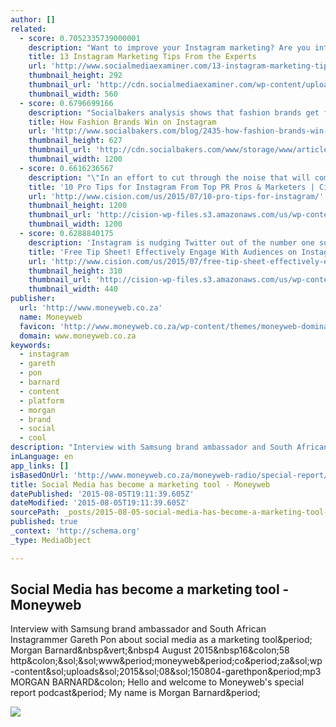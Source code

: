 ```yaml
---
author: []
related:
  - score: 0.7052335739000001
    description: "Want to improve your Instagram marketing? Are you interested in the latest tips and tools for Instagram? Instagram is a fast-growing platform and businesses are eager to establish a presence and encourage engagement on the network. We asked social media experts to share their hottest Instagram tips. Here's what they had to say."
    title: 13 Instagram Marketing Tips From the Experts
    url: 'http://www.socialmediaexaminer.com/13-instagram-marketing-tips-from-the-experts/'
    thumbnail_height: 292
    thumbnail_url: 'http://cdn.socialmediaexaminer.com/wp-content/uploads/2015/07/ck-instagram-marketing-tips-560.png'
    thumbnail_width: 560
  - score: 0.6796699166
    description: "Socialbakers analysis shows that fashion brands get four times more interactions and fans on Instagram. This is how they do it. Instagram has been in the public's eye for a while for its potential for marketing."
    title: How Fashion Brands Win on Instagram
    url: 'http://www.socialbakers.com/blog/2435-how-fashion-brands-win-on-instagram'
    thumbnail_height: 627
    thumbnail_url: 'http://cdn.socialbakers.com/www/storage/www/articles/og-image/check-win-like-fashion-brands-on-instagram.jpg'
    thumbnail_width: 1200
  - score: 0.6616236567
    description: "\"In an effort to cut through the noise that will come with Instagram's new advertising push, brands need to adopt a more strategic approach to their investment in social media. Marketers must delve deeper into their social audiences to further enrich audience profiles, improve messaging and targeting strategies and finally, boost the relevancy and performance of their campaigns.\""
    title: '10 Pro Tips for Instagram From Top PR Pros & Marketers | Cision'
    url: 'http://www.cision.com/us/2015/07/10-pro-tips-for-instagram/'
    thumbnail_height: 1200
    thumbnail_url: 'http://cision-wp-files.s3.amazonaws.com/us/wp-content/uploads/2015/06/Cision_1200x1200_wo.png'
    thumbnail_width: 1200
  - score: 0.6288840175
    description: 'Instagram is nudging Twitter out of the number one social media channel spot. With more than 300 million monthly active users, spending an average of 20 minutes on the app a day, Instagram is an essential tool for reaching audiences near and far.'
    title: 'Free Tip Sheet! Effectively Engage With Audiences on Instagram | Cision'
    url: 'http://www.cision.com/us/2015/07/free-tip-sheet-effectively-engage-with-audiences-on-instagram/'
    thumbnail_height: 310
    thumbnail_url: 'http://cision-wp-files.s3.amazonaws.com/us/wp-content/uploads/2015/07/Instagram-for-PR-and-Marketing-Tip-Sheet.jpg'
    thumbnail_width: 440
publisher:
  url: 'http://www.moneyweb.co.za'
  name: Moneyweb
  favicon: 'http://www.moneyweb.co.za/wp-content/themes/moneyweb-domination/favico.ico?d77978'
  domain: www.moneyweb.co.za
keywords:
  - instagram
  - gareth
  - pon
  - barnard
  - content
  - platform
  - morgan
  - brand
  - social
  - cool
description: "Interview with Samsung brand ambassador and South African Instagrammer Gareth Pon about social media as a marketing tool. Morgan Barnard&nbsp|&nbsp4 August 2015&nbsp16:58 http://www.moneyweb.co.za/wp-content/uploads/2015/08/150804-garethpon.mp3 MORGAN BARNARD: Hello and welcome to Moneyweb's special report podcast. My name is Morgan Barnard."
inLanguage: en
app_links: []
isBasedOnUrl: 'http://www.moneyweb.co.za/moneyweb-radio/special-report/social-media-has-become-a-marketing-tool/#.VcDbR7P0b6A.facebook'
title: Social Media has become a marketing tool - Moneyweb
datePublished: '2015-08-05T19:11:39.605Z'
dateModified: '2015-08-05T19:11:39.605Z'
sourcePath: _posts/2015-08-05-social-media-has-become-a-marketing-tool-moneyweb.md
published: true
_context: 'http://schema.org'
_type: MediaObject

---
```

<article style=""><h1>Social Media has become a marketing tool - Moneyweb</h1><p>Interview with Samsung brand ambassador and South African Instagrammer Gareth Pon about social media as a marketing tool&amp;period; Morgan Barnard&amp;nbsp&amp;vert;&amp;nbsp4 August 2015&amp;nbsp16&amp;colon;58 http&amp;colon;&amp;sol;&amp;sol;www&amp;period;moneyweb&amp;period;co&amp;period;za&amp;sol;wp-content&amp;sol;uploads&amp;sol;2015&amp;sol;08&amp;sol;150804-garethpon&amp;period;mp3 MORGAN BARNARD&amp;colon; Hello and welcome to Moneyweb's special report podcast&amp;period; My name is Morgan Barnard&amp;period;</p><img src="http://www.moneyweb.co.za/wp-content/uploads/2014/07/Gareth-Pon-by-Tim-Gerges.jpg" /></article>